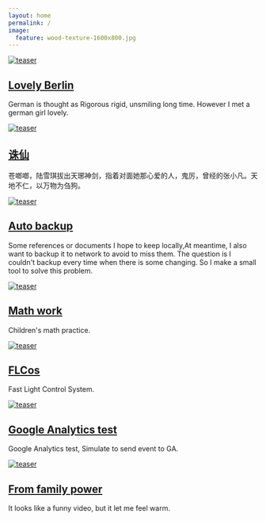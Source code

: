 ```yaml
---
layout: home
permalink: /
image:
  feature: wood-texture-1600x800.jpg
---
```


<div class="tiles">

<div class="tile">
  <a href= "/travel/Berlin"><img src="https://lhf552004.github.io/images/Berlin.jpg" alt="teaser" itemprop="image"/><h2 class="post-title">Lovely Berlin</h2></a>
  <p class="post-excerpt">German is thought as Rigorous rigid, unsmiling long time. However I met a german girl lovely.</p>
</div><!-- /.tile -->

<div class="tile">
   <a href= "/articles/Qingyunzhi"><img src="https://lhf552004.github.io/images/qingyunzhi.jpg" alt="teaser" itemprop="image"/><h2 class="post-title" >诛仙</h2></a>

  <p class="post-excerpt">苍啷啷，陆雪琪拔出天琊神剑，指着对面她那心爱的人，鬼厉，曾经的张小凡。天地不仁，以万物为刍狗。</p>
</div><!-- /.tile -->

<div class="tile">
  <a href= "/software/AutoBackup"><img src="https://lhf552004.github.io/images/backup.jpg" alt="teaser" itemprop="image"/><h2 class="post-title">Auto backup</h2></a>
  <p class="post-excerpt">Some references or documents I hope to keep locally,At meantime, I also want to backup it to network to avoid to miss them.
  The question is I couldn't backup every time when there is some changing. So I make a small tool to solve this problem.</p>
</div><!-- /.tile -->

<div class="tile">
  <a href= "/mathwork/"><img src="https://lhf552004.github.io/images/Math.jpg" alt="teaser" itemprop="image"/><h2 class="post-title">Math work</h2></a>
  <p class="post-excerpt">Children's math practice.</p>
</div><!-- /.tile -->

<div class="tile">
  <a href= "/flcos2-demo/"><img src="https://lhf552004.github.io/images/FLCos.jpg" alt="teaser" itemprop="image"/><h2 class="post-title">FLCos</h2></a>
  <p class="post-excerpt">Fast Light Control System.</p>
</div><!-- /.tile -->

<div class="tile">
  <a href= "/GoogleAnalyticsTest/"><img src="https://lhf552004.github.io/images/googleanalytics.png" alt="teaser" itemprop="image"/><h2 class="post-title">Google Analytics test</h2></a>
  <p class="post-excerpt">Google Analytics test, Simulate to send event to GA.</p>
</div><!-- /.tile -->

<div class="tile">
  <a href= "/children/Familypower"><img src="https://lhf552004.github.io/images/family.jpg" alt="teaser" itemprop="image"/><h2 class="post-title">From family power</h2></a>
  <p class="post-excerpt">It looks like a funny video, but it let me feel warm.</p>
</div><!-- /.tile -->

</div><!-- /.tiles -->
